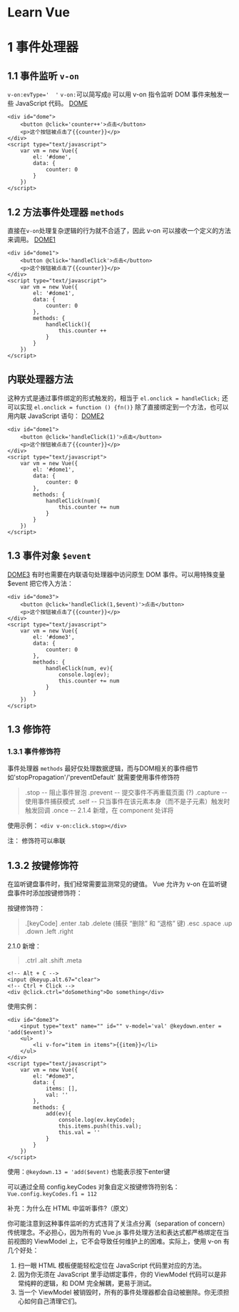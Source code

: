 # Learn Vue

# 1 事件处理器

## 1.1 事件监听 `v-on`

`v-on:evType='  '`
`v-on:`可以简写成`@`
可以用 v-on 指令监听 DOM 事件来触发一些 JavaScript 代码。
[DOME](dome.html)

```
<div id="dome">
    <button @click='counter++'>点击</button>
    <p>这个按钮被点击了{{counter}}</p>
</div>
<script type="text/javascript">
    var vm = new Vue({
        el: '#dome',
        data: {
            counter: 0
        }
    })
</script>
```

## 1.2 方法事件处理器 `methods`

直接在`v-on`处理复杂逻辑的行为就不合适了，因此 v-on 可以接收一个定义的方法来调用。
[DOME1](dome1.html)

```
<div id="dome1">
    <button @click='handleClick'>点击</button>
    <p>这个按钮被点击了{{counter}}</p>
</div>
<script type="text/javascript">
    var vm = new Vue({
        el: '#dome1',
        data: {
            counter: 0
        },
        methods: {
            handleClick(){
                this.counter ++
            }
        }
    })
</script>
```
## 内联处理器方法
这种方式是通过事件绑定的形式触发的，相当于 `el.onclick = handleClick;`
还可以实现 `el.onclick = function () {fn()}`
除了直接绑定到一个方法，也可以用内联 JavaScript 语句：
[DOME2](dome2.html)

```
<div id="dome1">
    <button @click='handleClick(1)'>点击</button>
    <p>这个按钮被点击了{{counter}}</p>
</div>
<script type="text/javascript">
    var vm = new Vue({
        el: '#dome1',
        data: {
            counter: 0
        },
        methods: {
            handleClick(num){
                this.counter += num
            }
        }
    })
</script>
```

## 1.3 事件对象 `$event`

[DOME3](dome3.html)
有时也需要在内联语句处理器中访问原生 DOM 事件。可以用特殊变量 $event 把它传入方法：

```
<div id="dome3">
    <button @click='handleClick(1,$event)'>点击</button>
    <p>这个按钮被点击了{{counter}}</p>
</div>
<script type="text/javascript">
    var vm = new Vue({
        el: '#dome3',
        data: {
            counter: 0
        },
        methods: {
            handleClick(num, ev){
                console.log(ev);
                this.counter += num
            }
        }
    })
</script>
```

## 1.3 修饰符

### 1.3.1 事件修饰符

事件处理器 `methods` 最好仅处理数据逻辑，而与DOM相关的事件细节如'stopPropagation'/'preventDefault' 就需要使用事件修饰符

>.stop -- 阻止事件冒泡
>.prevent -- 提交事件不再重载页面 (?)
>.capture -- 使用事件捕获模式
>.self -- 只当事件在该元素本身（而不是子元素）触发时触发回调
>.once -- 2.1.4 新增，在 component 处详将

使用示例：
`<div v-on:click.stop></div>`

注： 修饰符可以串联

## 1.3.2 按键修饰符

在监听键盘事件时，我们经常需要监测常见的键值。 Vue 允许为 v-on 在监听键盘事件时添加按键修饰符：

按键修饰符：
>.[keyCode]
>.enter
>.tab
>.delete (捕获 “删除” 和 “退格” 键)
>.esc
>.space
>.up
>.down
>.left
>.right

2.1.0 新增：

>.ctrl
>.alt
>.shift
>.meta

```
<!-- Alt + C -->
<input @keyup.alt.67="clear">
<!-- Ctrl + Click -->
<div @click.ctrl="doSomething">Do something</div>
```

使用实例：
```
<div id="dome3">
    <input type="text" name="" id="" v-model='val' @keydown.enter = 'add($event)'>
    <ul>
        <li v-for="item in items">{{item}}</li>
    </ul>
</div>
<script type="text/javascript">
    var vm = new Vue({
        el: "#dome3",
        data: {
            items: [],
            val: ''
        },
        methods: {
            add(ev){
                console.log(ev.keyCode);
                this.items.push(this.val);
                this.val = ''
            }
        }
    })
</script>
```
使用：`@keydown.13 = 'add($event)` 也能表示按下enter键

可以通过全局 config.keyCodes 对象自定义按键修饰符别名：
`Vue.config.keyCodes.f1 = 112`


补充：为什么在 HTML 中监听事件?（原文）

你可能注意到这种事件监听的方式违背了关注点分离（separation of concern）传统理念。不必担心，因为所有的 Vue.js 事件处理方法和表达式都严格绑定在当前视图的 ViewModel 上，它不会导致任何维护上的困难。实际上，使用 v-on 有几个好处：
1. 扫一眼 HTML 模板便能轻松定位在 JavaScript 代码里对应的方法。
2. 因为你无须在 JavaScript 里手动绑定事件，你的 ViewModel 代码可以是非常纯粹的逻辑，和 DOM 完全解耦，更易于测试。
3. 当一个 ViewModel 被销毁时，所有的事件处理器都会自动被删除。你无须担心如何自己清理它们。

